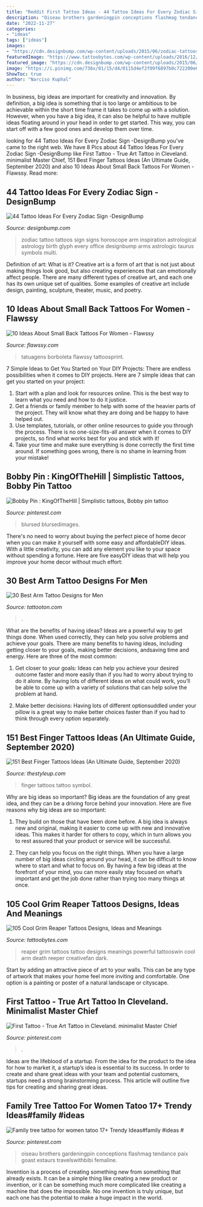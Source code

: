 ```yaml
---
title: "Reddit First Tattoo Ideas - 44 Tattoo Ideas For Every Zodiac Sign -designbump"
description: "Oiseau brothers gardeningpin conceptions flashmag tendance paix goast estaurs travelswithbibi femaline"
date: "2022-11-27"
categories:
- "ideas"
tags: ["ideas"]
images:
- "https://cdn.designbump.com/wp-content/uploads/2015/06/zodiac-tattoos-2.jpg"
featuredImage: "https://www.tattoobytes.com/wp-content/uploads/2016/12/The-Grim-Reaper-Tattoo-on-Arm.jpg"
featured_image: "https://cdn.designbump.com/wp-content/uploads/2015/06/zodiac-tattoos-2.jpg"
image: "https://i.pinimg.com/736x/01/15/d4/0115d4ef2f09f6897b0c722200e6c234.jpg"
ShowToc: true
author: "Narciso Kuphal"
---
```



In business, big ideas are important for creativity and innovation. By definition, a big idea is something that is too large or ambitious to be achievable within the short time frame it takes to come up with a solution. However, when you have a big idea, it can also be helpful to have multiple ideas floating around in your head in order to get started. This way, you can start off with a few good ones and develop them over time.

	

		
looking for 44 Tattoo Ideas For Every Zodiac Sign -DesignBump you've came to the right web. We have 8 Pics about 44 Tattoo Ideas For Every Zodiac Sign -DesignBump like First Tattoo - True Art Tattoo in Cleveland. minimalist Master Chief, 151 Best Finger Tattoos Ideas (An Ultimate Guide, September 2020) and also 10 Ideas About Small Back Tattoos For Women - Flawssy. Read more:
		
    
## 44 Tattoo Ideas For Every Zodiac Sign -DesignBump

<img loading=lazy src="https://cdn.designbump.com/wp-content/uploads/2015/06/zodiac-tattoos-2.jpg" onerror="this.onerror=null;this.src='https://tse4.mm.bing.net/th?id=OIP.YQECKpqqEy6S6jRlMv7-8wHaLH&amp;pid=15.1';" alt="44 Tattoo Ideas For Every Zodiac Sign -DesignBump">

_Source: designbump.com_

>zodiac tattoo tattoos sign signs horoscope arm inspiration astrological astrology birth glyph every office designbump arms astrologic taurus symbols multi. 

	

Definition of art: What is it?
Creative art is a form of art that is not just about making things look good, but also creating experiences that can emotionally affect people. There are many different types of creative art, and each one has its own unique set of qualities. Some examples of creative art include design, painting, sculpture, theater, music, and poetry.

    
## 10 Ideas About Small Back Tattoos For Women - Flawssy

<img loading=lazy src="https://www.flawssy.com/wp-content/uploads/2016/06/Small-Butterfly-Tattoos-for-Women-3.jpg" onerror="this.onerror=null;this.src='https://tse3.mm.bing.net/th?id=OIP.9ii_Z6jamskNf4s7pVuJggHaLI&amp;pid=15.1';" alt="10 Ideas About Small Back Tattoos For Women - Flawssy">

_Source: flawssy.com_

>tatuagens borboleta flawssy tattoosprint. 

	

7 Simple Ideas to Get You Started on Your DIY Projects:
There are endless possibilities when it comes to DIY projects. Here are 7 simple ideas that can get you started on your project:
1. Start with a plan and look for resources online. This is the best way to learn what you need and how to do it justice.
2. Get a friends or family member to help with some of the heavier parts of the project. They will know what they are doing and be happy to have helped out.
3. Use templates, tutorials, or other online resources to guide you through the process. There is no one-size-fits-all answer when it comes to DIY projects, so find what works best for you and stick with it!
4. Take your time and make sure everything is done correctly the first time around. If something goes wrong, there is no shame in learning from your mistake!

    
## Bobby Pin : KingOfTheHill | Simplistic Tattoos, Bobby Pin Tattoo

<img loading=lazy src="https://i.pinimg.com/736x/01/15/d4/0115d4ef2f09f6897b0c722200e6c234.jpg" onerror="this.onerror=null;this.src='https://tse3.mm.bing.net/th?id=OIP.34ZhpcRz39CF5LOUizaUWAHaJ4&amp;pid=15.1';" alt="Bobby Pin : KingOfTheHill | Simplistic tattoos, Bobby pin tattoo">

_Source: pinterest.com_

>blursed blursedimages. 

	

There's no need to worry about buying the perfect piece of home decor when you can make it yourself with some easy and affordableDIY ideas. With a little creativity, you can add any element you like to your space without spending a fortune. Here are five easyDIY ideas that will help you improve your home decor without much effort: 

    
## 30 Best Arm Tattoo Designs For Men

<img loading=lazy src="https://tattooton.com/wp-content/uploads/2013/10/Arm-Tattoos-For-Men-30.jpg" onerror="this.onerror=null;this.src='https://tse2.mm.bing.net/th?id=OIP.W60AkAKzwYUMhNpb8f5NrwHaJd&amp;pid=15.1';" alt="30 Best Arm Tattoo Designs for Men">

_Source: tattooton.com_

>. 

	

What are the benefits of having ideas?
Ideas are a powerful way to get things done. When used correctly, they can help you solve problems and achieve your goals. There are many benefits to having ideas, including getting closer to your goals, making better decisions, andsaving time and energy. Here are three of the most common: 
1. Get closer to your goals: Ideas can help you achieve your desired outcome faster and more easily than if you had to worry about trying to do it alone. By having lots of different ideas on what could work, you’ll be able to come up with a variety of solutions that can help solve the problem at hand.

2. Make better decisions: Having lots of different optionsuddled under your pillow is a great way to make better choices faster than if you had to think through every option separately.

    
## 151 Best Finger Tattoos Ideas (An Ultimate Guide, September 2020)

<img loading=lazy src="https://thestyleup.com/wp-content/uploads/2015/02/f18thomashooper.jpg" onerror="this.onerror=null;this.src='https://tse1.mm.bing.net/th?id=OIP.vdnG0RFMYoxGYXlcle7zGAHaKX&amp;pid=15.1';" alt="151 Best Finger Tattoos Ideas (An Ultimate Guide, September 2020)">

_Source: thestyleup.com_

>finger tattoos tattoo symbol. 

	

Why are big ideas so important?
Big ideas are the foundation of any great idea, and they can be a driving force behind your innovation. Here are five reasons why big ideas are so important:
1. They build on those that have been done before. A big idea is always new and original, making it easier to come up with new and innovative ideas. This makes it harder for others to copy, which in turn allows you to rest assured that your product or service will be successful.

2. They can help you focus on the right things. When you have a large number of big ideas circling around your head, it can be difficult to know where to start and what to focus on. By having a few big ideas at the forefront of your mind, you can more easily stay focused on what’s important and get the job done rather than trying too many things at once.

    
## 105 Cool Grim Reaper Tattoos Designs, Ideas And Meanings

<img loading=lazy src="https://www.tattoobytes.com/wp-content/uploads/2016/12/The-Grim-Reaper-Tattoo-on-Arm.jpg" onerror="this.onerror=null;this.src='https://tse4.mm.bing.net/th?id=OIP.WHonh5jfaYvZuZQgiHSjpwHaJ4&amp;pid=15.1';" alt="105 Cool Grim Reaper Tattoos Designs, Ideas and Meanings">

_Source: tattoobytes.com_

>reaper grim tattoos tattoo designs meanings powerful tattooswin cool arm death reeper creativefan dark. 

	

Start by adding an attractive piece of art to your walls. This can be any type of artwork that makes your home feel more inviting and comfortable. One option is a painting or poster of a natural landscape or cityscape.

    
## First Tattoo - True Art Tattoo In Cleveland. Minimalist Master Chief

<img loading=lazy src="https://i.pinimg.com/736x/f5/08/a0/f508a099f2cb3a245c314e032e76022f.jpg" onerror="this.onerror=null;this.src='https://tse2.mm.bing.net/th?id=OIP.MSYPwueKZx1z_SBUkZz7agHaJ3&amp;pid=15.1';" alt="First Tattoo - True Art Tattoo in Cleveland. minimalist Master Chief">

_Source: pinterest.com_

>. 

	

Ideas are the lifeblood of a startup. From the idea for the product to the idea for how to market it, a startup’s idea is essential to its success. In order to create and share great ideas with your team and potential customers, startups need a strong brainstorming process. This article will outline five tips for creating and sharing great ideas.

    
## Family Tree Tattoo For Women Tatoo 17+ Trendy Ideas#family #ideas #

<img loading=lazy src="https://i.pinimg.com/736x/6b/6a/1b/6b6a1b35d4c60fcecf8bac9b22ea8d8f.jpg" onerror="this.onerror=null;this.src='https://tse4.mm.bing.net/th?id=OIP.uBoHuN2uTqgfmruTjNIJgQAAAA&amp;pid=15.1';" alt="Family tree tattoo for women tatoo 17+ Trendy Ideas#family #ideas #">

_Source: pinterest.com_

>oiseau brothers gardeningpin conceptions flashmag tendance paix goast estaurs travelswithbibi femaline. 

	

Invention is a process of creating something new from something that already exists. It can be a simple thing like creating a new product or invention, or it can be something much more complicated like creating a machine that does the impossible. No one invention is truly unique, but each one has the potential to make a huge impact in the world.


